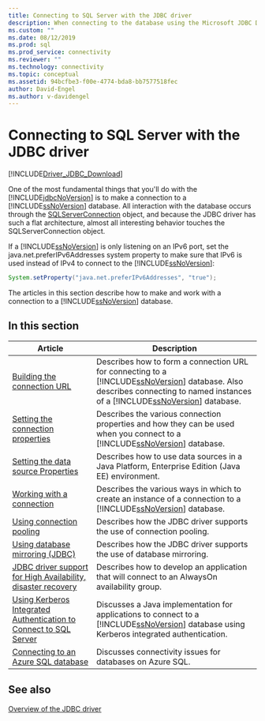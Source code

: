 ```yaml
---
title: Connecting to SQL Server with the JDBC driver
description: When connecting to the database using the Microsoft JDBC Driver for SQL Server, all interaction with the database goes through the SQLServerConnection object.
ms.custom: ""
ms.date: 08/12/2019
ms.prod: sql
ms.prod_service: connectivity
ms.reviewer: ""
ms.technology: connectivity
ms.topic: conceptual
ms.assetid: 94bcfbe3-f00e-4774-bda8-bb7577518fec
author: David-Engel
ms.author: v-davidengel
---
```

# Connecting to SQL Server with the JDBC driver

[!INCLUDE[Driver_JDBC_Download](../../includes/driver_jdbc_download.md)]

One of the most fundamental things that you'll do with the [!INCLUDE[jdbcNoVersion](../../includes/jdbcnoversion_md.md)] is to make a connection to a [!INCLUDE[ssNoVersion](../../includes/ssnoversion-md.md)] database. All interaction with the database occurs through the [SQLServerConnection](reference/sqlserverconnection-class.md) object, and because the JDBC driver has such a flat architecture, almost all interesting behavior touches the SQLServerConnection object.

If a [!INCLUDE[ssNoVersion](../../includes/ssnoversion-md.md)] is only listening on an IPv6 port, set the java.net.preferIPv6Addresses system property to make sure that IPv6 is used instead of IPv4 to connect to the [!INCLUDE[ssNoVersion](../../includes/ssnoversion-md.md)]:

```java
System.setProperty("java.net.preferIPv6Addresses", "true");
```

The articles in this section describe how to make and work with a connection to a [!INCLUDE[ssNoVersion](../../includes/ssnoversion-md.md)] database.

## In this section

|Article|Description|
|-----------|-----------------|
|[Building the connection URL](building-the-connection-url.md)|Describes how to form a connection URL for connecting to a [!INCLUDE[ssNoVersion](../../includes/ssnoversion-md.md)] database. Also describes connecting to named instances of a [!INCLUDE[ssNoVersion](../../includes/ssnoversion-md.md)] database.|
|[Setting the connection properties](setting-the-connection-properties.md)|Describes the various connection properties and how they can be used when you connect to a [!INCLUDE[ssNoVersion](../../includes/ssnoversion-md.md)] database.|
|[Setting the data source Properties](setting-the-data-source-properties.md)|Describes how to use data sources in a Java Platform, Enterprise Edition (Java EE) environment.|
|[Working with a connection](working-with-a-connection.md)|Describes the various ways in which to create an instance of a connection to a [!INCLUDE[ssNoVersion](../../includes/ssnoversion-md.md)] database.|
|[Using connection pooling](using-connection-pooling.md)|Describes how the JDBC driver supports the use of connection pooling.|
|[Using database mirroring &#40;JDBC&#41;](using-database-mirroring-jdbc.md)|Describes how the JDBC driver supports the use of database mirroring.|
|[JDBC driver support for High Availability, disaster recovery](jdbc-driver-support-for-high-availability-disaster-recovery.md)|Describes how to develop an application that will connect to an AlwaysOn  availability group.|
|[Using Kerberos Integrated Authentication to Connect to SQL Server](using-kerberos-integrated-authentication-to-connect-to-sql-server.md)|Discusses a Java implementation for applications to connect to a [!INCLUDE[ssNoVersion](../../includes/ssnoversion-md.md)] database using Kerberos integrated authentication.|
|[Connecting to an Azure SQL database](connecting-to-an-azure-sql-database.md)|Discusses connectivity issues for databases on Azure SQL.|

## See also

[Overview of the JDBC driver](overview-of-the-jdbc-driver.md)
